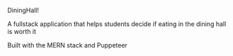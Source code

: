 DiningHall!

A fullstack application that helps students decide if eating in the dining hall is worth it

Built with the MERN stack and Puppeteer
